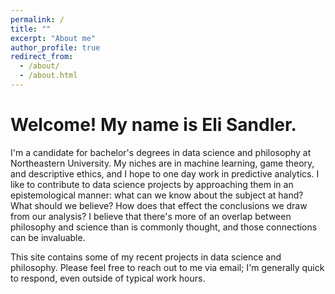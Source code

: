 ```yaml
---
permalink: /
title: ""
excerpt: "About me"
author_profile: true
redirect_from: 
  - /about/
  - /about.html
---
```

# Welcome! My name is Eli Sandler. 

I'm a candidate for bachelor's degrees in data science and philosophy at Northeastern University. My niches are in machine learning, game theory, and descriptive ethics, and I hope to one day work in predictive analytics. I like to contribute to data science projects by approaching them in an epistemological manner: what can we know about the subject at hand? What should we believe? How does that effect the conclusions we draw from our analysis? I believe that there's more of an overlap between philosophy and science than is commonly thought, and those connections can be invaluable. 

This site contains some of my recent projects in data science and philosophy. Please feel free to reach out to me via email; I'm generally quick to respond, even outside of typical work hours. 
